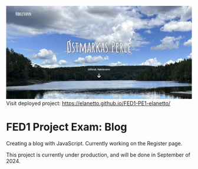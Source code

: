 ![image](https://github.com/elanetto/FED1-PE1-elanetto/blob/main/assets/ReadMe/readme-image-header.png?raw=true)
Visit deployed project: https://elanetto.github.io/FED1-PE1-elanetto/

# FED1 Project Exam: Blog

Creating a blog with JavaScript. Currently working on the Register page.

This project is currently under production, and will be done in September of 2024.
